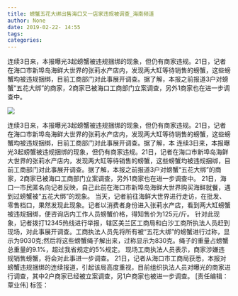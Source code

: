 ```yaml
---
title: 螃蟹五花大绑出售海口又一店家违规被调查_海南频道
author: None
date: 2019-02-22- 14:55
tags: 
categories: 
---
```

连续3日来，本报曝光3起螃蟹被违规捆绑的现象，但仍有商家违规。21日，记者在海口市新埠岛海鲜大世界的张莉水产店内，发现两大缸等待销售的螃蟹，这些螃蟹均被违规捆绑，目前工商部门对此事展开调查。据了解，本报之前报道3户对螃蟹“五花大绑”的商家，2商家已被海口工商部门立案调查，另外1商家也在进一步调查中。
<!-- more -->
                
<img align="center" border="0" src="http://p2.ifengimg.com/a/2016/0810/204c433878d5cf9size1_w16_h16.png" />
                
            
连续3日来，本报曝光3起螃蟹被违规捆绑的现象，但仍有商家违规。21日，记者在海口市新埠岛海鲜大世界的张莉水产店内，发现两大缸等待销售的螃蟹，这些螃蟹均被违规捆绑，目前工商部门对此事展开调查。据了解，本
连续3日来，本报曝光3起螃蟹被违规捆绑的现象，但仍有商家违规。21日，记者在海口市新埠岛海鲜大世界的张莉水产店内，发现两大缸等待销售的螃蟹，这些螃蟹均被违规捆绑，目前工商部门对此事展开调查。据了解，本报之前报道3户对螃蟹“五花大绑”的商家，2商家已被海口工商部门立案调查，另外1商家也在进一步调查中。
21日，海口一市民匿名向记者反映，自己此前在海口市新埠岛海鲜大世界购买海鲜就餐，遇到过螃蟹被“五花大绑”的现象。
当天，记者前往海鲜大世界进行走访，在批发、零售档口，果然发现此现象。记者以消费者身份进入张莉水产店，看到两大缸螃蟹被违规捆绑，便咨询店内工作人员螃蟹价格，得知售价为125元/斤。
针对此现象，记者拨打12345热线进行举报，辖区美兰区工商局和白沙工商所执法人员赶到现场，对此事展开调查。工商执法人员先将所有被“五花大绑”的螃蟹进行过称，显示为9030克;然后将这些螃蟹绳子解出来，过称显示为830克。绳子的重量占螃蟹总重量的9.1%，超过我省规定的5%规定。
现场工商执法人员表示，商家涉嫌违规销售螃蟹，将会对此事进一步调查。
21日，记者从海口市工商局获悉，本报对螃蟹违规捆绑的连续报道，引起该局高度重视，目前组织执法人员对曝光的商家进行调查，其中2户商家已经被立案调查，另1户商家也被进一步调查。
[责任编辑：覃业伟]
标签：
 
             
